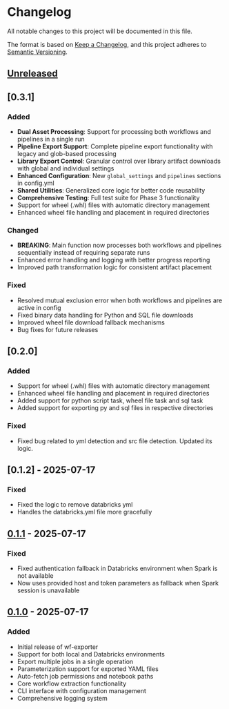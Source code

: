 # Changelog

All notable changes to this project will be documented in this file.

The format is based on [Keep a Changelog](https://keepachangelog.com/en/1.0.0/),
and this project adheres to [Semantic Versioning](https://semver.org/spec/v2.0.0.html).

## [Unreleased]

## [0.3.1]
### Added
- **Dual Asset Processing**: Support for processing both workflows and pipelines in a single run
- **Pipeline Export Support**: Complete pipeline export functionality with legacy and glob-based processing
- **Library Export Control**: Granular control over library artifact downloads with global and individual settings
- **Enhanced Configuration**: New `global_settings` and `pipelines` sections in config.yml
- **Shared Utilities**: Generalized core logic for better code reusability
- **Comprehensive Testing**: Full test suite for Phase 3 functionality
- Support for wheel (.whl) files with automatic directory management
- Enhanced wheel file handling and placement in required directories

### Changed
- **BREAKING**: Main function now processes both workflows and pipelines sequentially instead of requiring separate runs
- Enhanced error handling and logging with better progress reporting
- Improved path transformation logic for consistent artifact placement

### Fixed
- Resolved mutual exclusion error when both workflows and pipelines are active in config
- Fixed binary data handling for Python and SQL file downloads
- Improved wheel file download fallback mechanisms
- Bug fixes for future releases

## [0.2.0]
### Added
- Support for wheel (.whl) files with automatic directory management
- Enhanced wheel file handling and placement in required directories
- Added support for python script task, wheel file task and sql task
- Added support for exporting py and sql files in respective directories

### Fixed
- Fixed bug related to yml detection and src file detection. Updated its logic.

## [0.1.2] - 2025-07-17

### Fixed
- Fixed the logic to remove databricks yml
- Handles the databricks.yml file more gracefully

## [0.1.1] - 2025-07-17

### Fixed
- Fixed authentication fallback in Databricks environment when Spark is not available
- Now uses provided host and token parameters as fallback when Spark session is unavailable


## [0.1.0] - 2025-07-17
### Added
- Initial release of wf-exporter
- Support for both local and Databricks environments
- Export multiple jobs in a single operation
- Parameterization support for exported YAML files
- Auto-fetch job permissions and notebook paths
- Core workflow extraction functionality
- CLI interface with configuration management
- Comprehensive logging system

[Unreleased]: https://github.com/yourusername/wf-exporter/compare/v0.1.1...HEAD
[0.1.1]: https://github.com/yourusername/wf-exporter/compare/v0.1.0...v0.1.1
[0.1.0]: https://github.com/yourusername/wf-exporter/releases/tag/v0.1.0 

